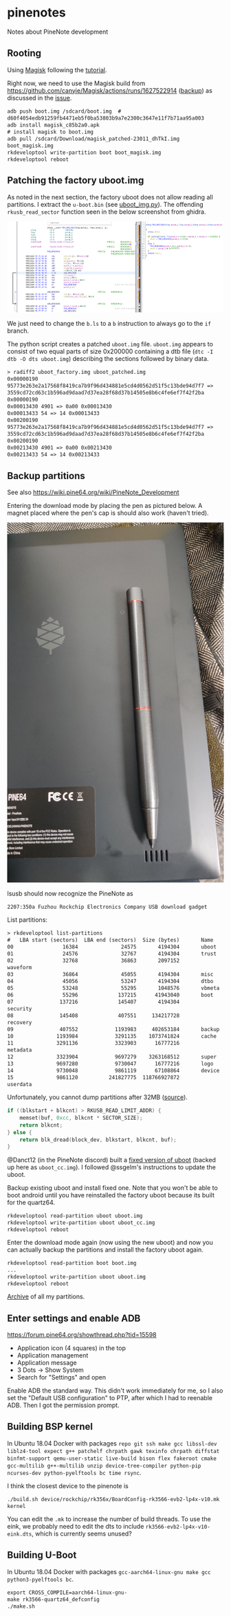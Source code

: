 # pinenotes
Notes about PineNote development

## Rooting

Using [Magisk](https://github.com/topjohnwu/Magisk) following the [tutorial](https://topjohnwu.github.io/Magisk/install.html#patching-images).

Right now, we need to use the Magisk build from https://github.com/canyie/Magisk/actions/runs/1627522914 ([backup](static/magisk_c85b2a0.apk)) as discussed in the [issue](https://github.com/topjohnwu/Magisk/issues/5125).

```
adb push boot.img /sdcard/boot.img  # d60f4054edb91259fb4471eb5f0ba53803b9a7e2300c3647e11f7b71aa95a003
adb install magisk_c85b2a0.apk
# install magisk to boot.img
adb pull /sdcard/Download/magisk_patched-23011_dhTkI.img boot_magisk.img
rkdeveloptool write-partition boot boot_magisk.img
rkdeveloptool reboot
```


## Patching the factory uboot.img

As noted in the next section, the factory uboot does not allow reading all partitions.
I extract the `u-boot.bin` (see [uboot_img.py](py/uboot_img.py)).
The offending `rkusb_read_sector` function seen in the below screenshot from ghidra.

![rkusb_read_sector screenshot](static/patch.png)

We just need to change the `b.ls` to a `b` instruction to always go to the `if` branch.

The python script creates a patched `uboot.img` file.
`uboot.img` appears to consist of two equal parts of size 0x200000 containing a dtb file (`dtc -I dtb -O dts uboot.img`) describing the sections followed by binary data.

```
> radiff2 uboot_factory.img uboot_patched.img 
0x00000190 95773e263e2a17568f8419ca7b9f96d434881e5cd4d0562d51f5c13bde94d7f7 => 3559cd72cd63c1b596ad9daad7d37ea28f68d37b14505e8b6c4fe6ef7f42f2ba 0x00000190
0x00013430 4901 => 0a00 0x00013430
0x00013433 54 => 14 0x00013433
0x00200190 95773e263e2a17568f8419ca7b9f96d434881e5cd4d0562d51f5c13bde94d7f7 => 3559cd72cd63c1b596ad9daad7d37ea28f68d37b14505e8b6c4fe6ef7f42f2ba 0x00200190
0x00213430 4901 => 0a00 0x00213430
0x00213433 54 => 14 0x00213433
```

## Backup partitions

See also https://wiki.pine64.org/wiki/PineNote_Development

Entering the download mode by placing the pen as pictured below.
A magnet placed where the pen's cap is should also work (haven't tried).

![placing pen on the back](static/download_mode.jpg)

lsusb should now recognize the PineNote as
```
2207:350a Fuzhou Rockchip Electronics Company USB download gadget
```

List partitions:
```
> rkdeveloptool list-partitions                      
#   LBA start (sectors)  LBA end (sectors)  Size (bytes)       Name                
00                16384              24575       4194304       uboot
01                24576              32767       4194304       trust
02                32768              36863       2097152       waveform
03                36864              45055       4194304       misc
04                45056              53247       4194304       dtbo
05                53248              55295       1048576       vbmeta
06                55296             137215      41943040       boot
07               137216             145407       4194304       security
08               145408             407551     134217728       recovery
09               407552            1193983     402653184       backup
10              1193984            3291135    1073741824       cache
11              3291136            3323903      16777216       metadata
12              3323904            9697279    3263168512       super
13              9697280            9730047      16777216       logo
14              9730048            9861119      67108864       device
15              9861120          241827775  118766927872       userdata
```

Unfortunately, you cannot dump partitions after 32MB ([source](https://gitlab.com/pgwipeout/u-boot-rockchip/-/blob/quartz64/cmd/rockusb.c#L28)).

```c
if ((blkstart + blkcnt) > RKUSB_READ_LIMIT_ADDR) {
    memset(buf, 0xcc, blkcnt * SECTOR_SIZE);
    return blkcnt;
} else {
    return blk_dread(block_dev, blkstart, blkcnt, buf);
}
```
@Danct12 (in the PineNote discord) built a [fixed version of uboot](https://cdn.discordapp.com/attachments/870707390998282292/895518527304376341/uboot.img) (backed up here as `uboot_cc.img`).
I followed @ssgelm's instructions to update the uboot.

Backup existing uboot and install fixed one.
Note that you won't be able to boot android until you have reinstalled the factory uboot because its built for the quartz64.
```
rkdeveloptool read-partition uboot uboot.img
rkdeveloptool write-partition uboot uboot_cc.img
rkdeveloptool reboot
```
Enter the download mode again (now using the new uboot) and now you can actually backup the partitions and install the factory uboot again.
```
rkdeveloptool read-partition boot boot.img
...
rkdeveloptool write-partition uboot uboot.img
rkdeveloptool reboot
```
[Archive](https://1drv.ms/u/s!AuBFUYtk7aRLxSpIleR55b3io2a0?e=13snzK) of all my partitions.

## Enter settings and enable ADB

https://forum.pine64.org/showthread.php?tid=15598

- Application icon (4 squares) in the top
- Application management
- Application message
- 3 Dots -> Show System
- Search for "Settings" and open

Enable ADB the standard way.
This didn't work immediately for me, so I also set the "Default USB configuration" to PTP, after which I had to reenable ADB.
Then I got the permission prompt.

## Building BSP kernel

In Ubuntu 18.04 Docker with packages `repo git ssh make gcc libssl-dev liblz4-tool expect g++ patchelf chrpath gawk texinfo chrpath diffstat binfmt-support qemu-user-static live-build bison flex fakeroot cmake gcc-multilib g++-multilib unzip device-tree-compiler python-pip ncurses-dev python-pyelftools bc time rsync`.

I think the closest device to the pinenote is 
```
./build.sh device/rockchip/rk356x/BoardConfig-rk3566-evb2-lp4x-v10.mk kernel
```
You can edit the `.mk` to increase the number of build threads.
To use the eink, we probably need to edit the dts to include `rk3566-evb2-lp4x-v10-eink.dts`, which is currently seems unused?

## Building U-Boot

In Ubuntu 18.04 Docker with packages `gcc-aarch64-linux-gnu make gcc python3-pyelftools bc`.
```
export CROSS_COMPILE=aarch64-linux-gnu-
make rk3566-quartz64_defconfig
./make.sh
```